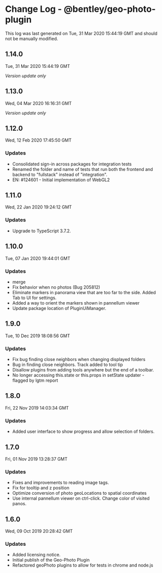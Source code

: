 # Change Log - @bentley/geo-photo-plugin

This log was last generated on Tue, 31 Mar 2020 15:44:19 GMT and should not be manually modified.

## 1.14.0
Tue, 31 Mar 2020 15:44:19 GMT

*Version update only*

## 1.13.0
Wed, 04 Mar 2020 16:16:31 GMT

*Version update only*

## 1.12.0
Wed, 12 Feb 2020 17:45:50 GMT

### Updates

- Consolidated sign-in across packages for integration tests
- Renamed the folder and name of tests that run both the frontend and backend to "fullstack" instead of "integration". 
- EN: #124601 - Initial implementation of WebGL2

## 1.11.0
Wed, 22 Jan 2020 19:24:12 GMT

### Updates

- Upgrade to TypeScript 3.7.2.

## 1.10.0
Tue, 07 Jan 2020 19:44:01 GMT

### Updates

- merge
- Fix behavior when no photos (Bug 205812)
- Eliminate markers in panorama view that are too far to the side. Added Tab to UI for settings.
- Added a way to orient the markers shown in pannellum viewer
- Update package location of PluginUiManager.

## 1.9.0
Tue, 10 Dec 2019 18:08:56 GMT

### Updates

- Fix bug finding close neighbors when changing displayed folders
- Bug in finding close neighbors. Track added to tool tip
- Disallow plugins from adding tools anywhere but the end of a toolbar.
- No longer accessing this.state or this.props in setState updater - flagged by lgtm report

## 1.8.0
Fri, 22 Nov 2019 14:03:34 GMT

### Updates

- Added user interface to show progress and allow selection of folders.

## 1.7.0
Fri, 01 Nov 2019 13:28:37 GMT

### Updates

- Fixes and improvements to reading image tags. 
- Fix for tooltip and z position
- Optimize conversion of photo geoLocations to spatial coordinates
- Use internal pannellum viewer on ctrl-click. Change color of visited panos.

## 1.6.0
Wed, 09 Oct 2019 20:28:42 GMT

### Updates

- Added licensing notice. 
- Initial publish of the Geo-Photo Plugin
- Refactored geoPhoto plugins to allow for tests in chrome and node.js


